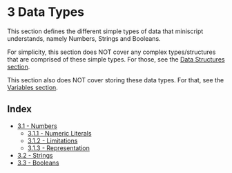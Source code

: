 # 3 Data Types
This section defines the different simple types of data that miniscript understands, namely Numbers, Strings and Booleans.

For simplicity, this section does NOT cover any complex types/structures that are comprised of these simple types. For those, see the [Data Structures section](../data_structures/index.md).

This section also does NOT cover storing these data types. For that, see the [Variables section](../variables/index.md).


## Index

  - [3.1 - Numbers](numbers.md#31-numbers)
    - [3.1.1 - Numeric Literals](numbers.md#311-numeric-literals)
    - [3.1.2 - Limitations](numbers.md#312-limitations)
    - [3.1.3 - Representation](numbers.md#313-representation)
  - [3.2 - Strings](strings.md#32-strings)
  - [3.3 - Booleans](strings.md#33-booleans)
